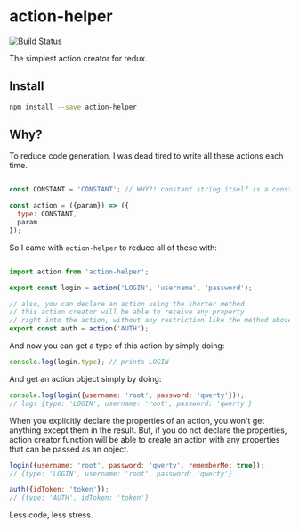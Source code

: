 # action-helper

[![Build Status](https://travis-ci.org/ayatkevich/action-helper.svg?branch=master)](https://travis-ci.org/ayatkevich/action-helper)

The simplest action creator for redux.

## Install

```bash
npm install --save action-helper
```

## Why?

To reduce code generation.
I was dead tired to write all these actions each time.


```js

const CONSTANT = 'CONSTANT'; // WHY?! constant string itself is a constant

const action = ({param}) => ({
  type: CONSTANT,
  param
});

```

So I came with `action-helper` to reduce all of these with:

```js

import action from 'action-helper';

export const login = action('LOGIN', 'username', 'password');

// also, you can declare an action using the shorter method
// this action creator will be able to receive any property
// right into the action, without any restriction like the method above
export const auth = action('AUTH');

```

And now you can get a type of this action by simply doing:

```js
console.log(login.type); // prints LOGIN
```

And get an action object simply by doing:

```js
console.log(login({username: 'root', password: 'qwerty'}));
// logs {type: 'LOGIN', username: 'root', password: 'qwerty'}
```

When you explicitly declare the properties of an action, you won't get anything except them in the result. But, if you do not declare the properties, action creator function will be able to create an action with any properties that can be passed as an object.

```js
login({username: 'root', password: 'qwerty', rememberMe: true});
// {type: 'LOGIN', username: 'root', password: 'qwerty'}

auth({idToken: 'token'});
// {type: 'AUTH', idToken: 'token'}
```

Less code, less stress.
